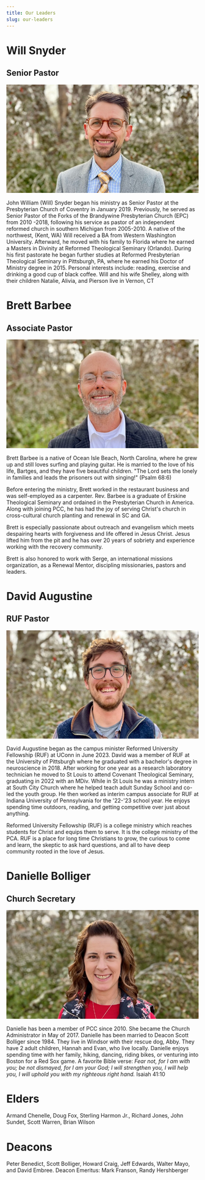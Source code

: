 ```yaml
---
title: Our Leaders
slug: our-leaders
---
```


# Will Snyder

## Senior Pastor

![Pastor Will](../images/2024-portrait_will.jpeg)

John William (Will) Snyder began his ministry as Senior Pastor at the Presbyterian Church of Coventry in January 2019. Previously, he served as Senior Pastor of the Forks of the Brandywine Presbyterian Church (EPC) from 2010 -2018, following his service as pastor of an independent reformed church in southern Michigan from 2005-2010. A native of the northwest, (Kent, WA) Will received a BA from Western Washington University. Afterward, he moved with his family to Florida where he earned a Masters in Divinity at Reformed Theological Seminary (Orlando). During his first pastorate he began further studies at Reformed Presbyterian Theological Seminary in Pittsburgh, PA, where he earned his Doctor of Ministry degree in 2015. Personal interests include: reading, exercise and drinking a good cup of black coffee. Will and his wife Shelley, along with their children Natalie, Alivia, and Pierson live in Vernon, CT

# Brett Barbee

## Associate Pastor

![Pastor Brett](../images/2024-portrait_brett.jpeg)

Brett Barbee is a native of Ocean Isle Beach, North Carolina, where he grew up and still loves surfing and playing guitar. He is married to the love of his life, Bartges, and they have five beautiful children. "The Lord sets the lonely in families and leads the prisoners out with singing!" (Psalm 68:6)
 
Before entering the ministry, Brett worked in the restaurant business and was self-employed as a carpenter. Rev. Barbee is a graduate of Erskine Theological Seminary and ordained in the Presbyterian Church in America. Along with joining PCC, he has had the joy of serving Christ's church in cross-cultural church planting and renewal in SC and GA.  

Brett is especially passionate about outreach and evangelism which meets despairing hearts with forgiveness and life offered in Jesus Christ. Jesus lifted him from the pit and he has over 20 years of sobriety and experience working with the recovery community. 
 
Brett is also honored to work with Serge, an international missions organization, as a Renewal Mentor, discipling missionaries, pastors and leaders. 

# David Augustine

## RUF Pastor

![David Augustine](../images/2024-portrait_david.jpeg)

David Augustine began as the campus minister Reformed University Fellowship (RUF) at UConn in June 2023. David was a member of RUF at the University of Pittsburgh where he graduated with a bachelor's degree in neuroscience in 2018. After working for one year as a research laboratory technician he moved to St Louis to attend Covenant Theological Seminary, graduating in 2022 with an MDiv. While in St Louis he was a ministry intern at South City Church where he helped teach adult Sunday School and co-led the youth group. He then worked as interim campus associate for RUF at Indiana University of Pennsylvania for the '22-'23 school year. He enjoys spending time outdoors, reading, and getting competitive over just about anything.

Reformed University Fellowship (RUF) is a college ministry which reaches students for Christ and equips them to serve. It is the college ministry of the PCA. RUF is a place for long time Christians to grow, the curious to come and learn, the skeptic to ask hard questions, and all to have deep community rooted in the love of Jesus.

# Danielle Bolliger

## Church Secretary

![Danielle Bolliger](../images/2024-portrait_danielle.jpeg)

Danielle has been a member of PCC since 2010. She became the Church Administrator in May of 2017. Danielle has been married to Deacon Scott Bolliger since 1984. They live in Windsor with their rescue dog, Abby. They have 2 adult children, Hannah and Evan, who live locally. Danielle enjoys spending time with her family, hiking, dancing, riding bikes, or venturing into Boston for a Red Sox game. A favorite Bible verse: _Fear not, for I am with you; be not dismayed, for I am your God; I will strengthen you, I will help you, I will uphold you with my righteous right hand._ Isaiah 41:10

# Elders

Armand Chenelle, Doug Fox, Sterling Harmon Jr., Richard Jones, John Sundet, Scott Warren, Brian Wilson

# Deacons

Peter Benedict, Scott Bolliger, Howard Craig, Jeff Edwards, Walter Mayo, and David Embree. Deacon Emeritus: Mark Franson, Randy Hershberger
